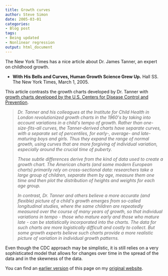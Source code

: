 ```yaml
---
title: Growth curves
author: Steve Simon
date: 2005-03-01
categories:
- Blog post
tags:
- Being updated
- Nonlinear regression
output: html_document
---
```

The New York Times has a nice article about Dr. James Tanner, an expert
on childhood growth.

-   **With His Bells and Curves, Human Growth Science Grew Up.** Hall
    SS. The New York Times, March 1, 2005.

This article contrasts the growth charts developed by Dr. Tanner with
[growth charts developed by the U.S. Centers for Disease Control and
Prevention](http://www.cdc.gov/growthcharts/).

> *Dr. Tanner and his colleagues at the Institute for Child Health in
> London revolutionized growth charts in the 1960's by taking into
> account variations in a child's tempo of growth. Rather than
> one-size-fits-all curves, the Tanner-derived charts have separate
> curves, with a separate set of percentiles, for early-, average- and
> late-maturing boys and girls. Thus they expand the range of normal
> growth, using curves that are more forgiving of individual variation,
> especially around the crucial time of puberty.*
>
> *These subtle differences derive from the kind of data used to create
> a growth chart. The American charts (and some modern European charts)
> primarily rely on cross-sectional data: researchers take a large group
> of children, separate them by age, measure them one time and then plot
> the distribution of heights and weights for each age group.*
>
> *In contrast, Dr. Tanner and others believe a more accurate (and
> flexible) picture of a child's growth emerges from so-called
> longitudinal studies, where the same children are repeatedly measured
> over the course of many years of growth, so that individual variations
> in tempo - those who mature early and those who mature late - can be
> statistically incorporated into the charts. The data for such charts
> are more logistically difficult and costly to collect. But some growth
> experts believe such charts provide a more realistic picture of
> variation in individual growth patterns.*

Even though the CDC approach may be simplistic, it is still relies on a
very sophisticated model that allows for changes over time in the spread
of the data and in the skewness of the data.

You can find an [earlier version][sim1] of this page on my [original website][sim2].


[sim1]: http://www.pmean.com/05/GrowthCurves.html
[sim2]: http://www.pmean.com/original_site.html
